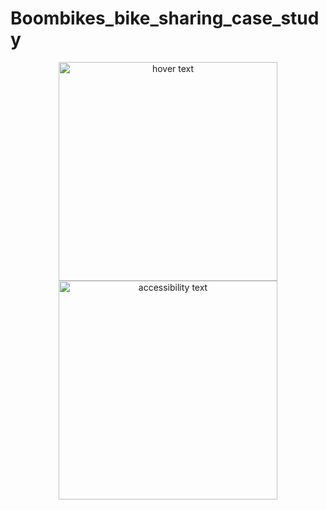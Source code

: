 # Boombikes_bike_sharing_case_study

<p align="center">
  <img src="/home/arijit/Pictures/maxresdefault.jpg" width="350" title="hover text">
  <img src="/home/arijit/Pictures/maxresdefault.jpg" width="350" alt="accessibility text">
</p>

